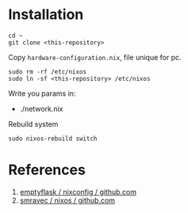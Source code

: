 # Installation

```shell
cd ~
git clone <this-repository>
```

Copy `hardware-configuration.nix`, file unique for pc.

```shell
sudo rm -rf /etc/nixos
sudo ln -sf <this-repository> /etc/nixos
```

Write you params in:
 - ./network.nix


Rebuild system

```shell
sudo nixos-rebuild switch
```

# References

1. [emptyflask / nixconfig / github.com](https://github.com/emptyflask/nixconfig)
2. [smravec / nixos / github.com](https://github.com/smravec/nixos-cofig)
